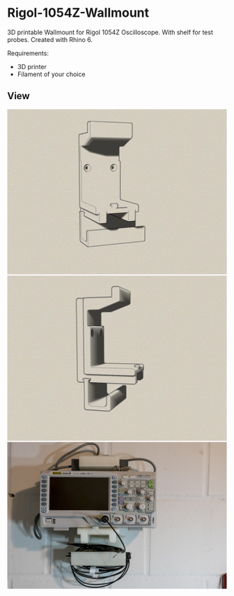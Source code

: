 # Rigol-1054Z-Wallmount
3D printable Wallmount for Rigol 1054Z Oscilloscope. With shelf for test probes. Created with Rhino 6.

Requirements:
* 3D printer 
* Filament of your choice

## View
![Example](iso1.jpg)
![Example](iso2.jpg)
![Example]( 	20190820-DSC03969.jpg)
